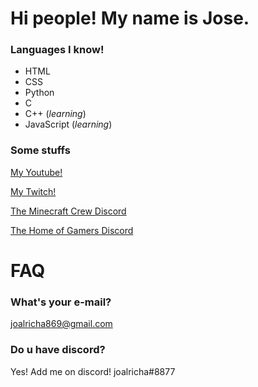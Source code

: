 # Hi people! My name is Jose.
### Languages I know!
- HTML
- CSS
- Python
- C
- C++ (_learning_)
- JavaScript (_learning_)

### Some stuffs

[My Youtube!](https://www.youtube.com/channel/UCCAJQLCgq0HAeCYGrwVG1qQ)

[My Twitch!](https://twitch.tv/joalricha)

[The Minecraft Crew Discord](https://discord.gg/6sbBJGYQWJ)

[The Home of Gamers Discord](https://discord.gg/RVMcCqAjvR)

# FAQ

### What's your e-mail?
joalricha869@gmail.com

### Do u have discord?
Yes! Add me on discord! joalricha#8877
